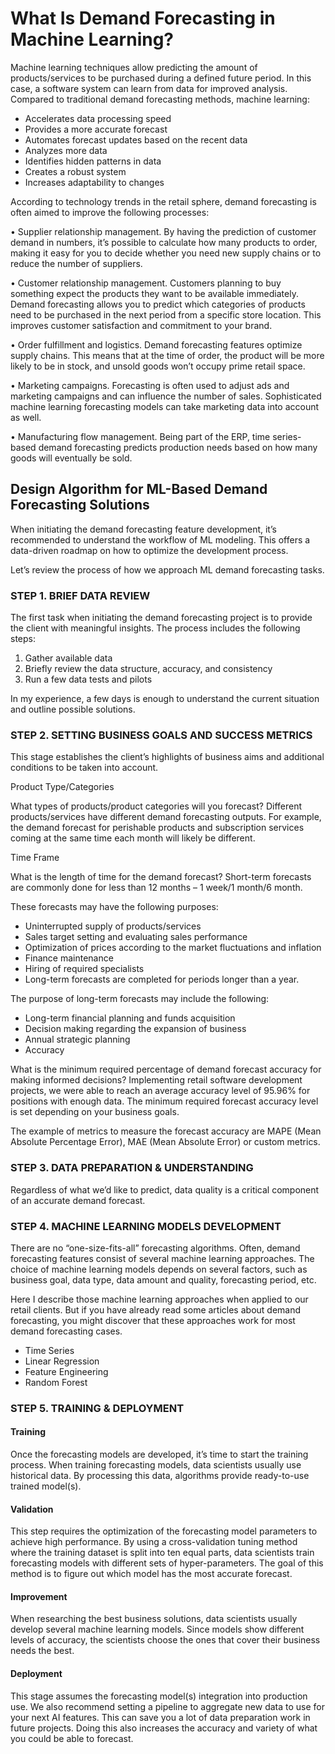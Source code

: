 # What Is Demand Forecasting in Machine Learning?
Machine learning techniques allow predicting the amount of products/services to be purchased during a defined future period. In this case, a software system can learn from data for improved analysis. Compared to traditional demand forecasting methods, machine learning:

- Accelerates data processing speed
- Provides a more accurate forecast
- Automates forecast updates based on the recent data
- Analyzes more data
- Identifies hidden patterns in data
- Creates a robust system
- Increases adaptability to changes

According to technology trends in the retail sphere, demand forecasting is often aimed to improve the following processes:

• Supplier relationship management. By having the prediction of customer demand in numbers, it’s possible to calculate how many products to order, making it easy for you to decide whether you need new supply chains or to reduce the number of suppliers.

• Customer relationship management. Customers planning to buy something expect the products they want to be available immediately. Demand forecasting allows you to predict which categories of products need to be purchased in the next period from a specific store location. This improves customer satisfaction and commitment to your brand.

• Order fulfillment and logistics. Demand forecasting features optimize supply chains. This means that at the time of order, the product will be more likely to be in stock, and unsold goods won’t occupy prime retail space.

• Marketing campaigns. Forecasting is often used to adjust ads and marketing campaigns and can influence the number of sales. Sophisticated machine learning forecasting models can take marketing data into account as well.

• Manufacturing flow management. Being part of the ERP, time series-based demand forecasting predicts production needs based on how many goods will eventually be sold.

## Design Algorithm for ML-Based Demand Forecasting Solutions
When initiating the demand forecasting feature development, it’s recommended to understand the workflow of ML modeling. This offers a data-driven roadmap on how to optimize the development process.

Let’s review the process of how we approach ML demand forecasting tasks.

### STEP 1. BRIEF DATA REVIEW
The first task when initiating the demand forecasting project is to provide the client with meaningful insights. The process includes the following steps:

1. Gather available data
2. Briefly review the data structure, accuracy, and consistency
3. Run a few data tests and pilots

In my experience, a few days is enough to understand the current situation and outline possible solutions.

### STEP 2. SETTING BUSINESS GOALS AND SUCCESS METRICS
This stage establishes the client’s highlights of business aims and additional conditions to be taken into account. 

Product Type/Categories

What types of products/product categories will you forecast? Different products/services have different demand forecasting outputs. 
For example, the demand forecast for perishable products and subscription services coming at the same time each month will likely be different.

Time Frame

What is the length of time for the demand forecast?
Short-term forecasts are commonly done for less than 12 months – 1 week/1 month/6 month. 

These forecasts may have the following purposes:
- Uninterrupted supply of products/services
- Sales target setting and evaluating sales performance
- Optimization of prices according to the market fluctuations and inflation
- Finance maintenance
- Hiring of required specialists
- Long-term forecasts are completed for periods longer than a year. 

The purpose of long-term forecasts may include the following:
* Long-term financial planning and funds acquisition
* Decision making regarding the expansion of business
* Annual strategic planning
* Accuracy

What is the minimum required percentage of demand forecast accuracy for making informed decisions?
Implementing retail software development projects, we were able to reach an average accuracy level of 95.96% for positions with enough data. 
The minimum required forecast accuracy level is set depending on your business goals.

The example of metrics to measure the forecast accuracy are MAPE (Mean Absolute Percentage Error), MAE (Mean Absolute Error) or custom metrics.

### STEP 3. DATA PREPARATION & UNDERSTANDING
Regardless of what we’d like to predict, data quality is a critical component of an accurate demand forecast.

### STEP 4. MACHINE LEARNING MODELS DEVELOPMENT
There are no “one-size-fits-all” forecasting algorithms. Often, demand forecasting features consist of several machine learning approaches. 
The choice of machine learning models depends on several factors, such as business goal, data type, data amount and quality, forecasting period, etc.

Here I describe those machine learning approaches when applied to our retail clients. But if you have already read some articles about demand forecasting, you might discover that these approaches work for most demand forecasting cases.
* Time Series
* Linear Regression
* Feature Engineering
* Random Forest

### STEP 5. TRAINING & DEPLOYMENT

#### Training
Once the forecasting models are developed, it’s time to start the training process. 
When training forecasting models, data scientists usually use historical data. By processing this data, algorithms provide ready-to-use trained model(s).

#### Validation
This step requires the optimization of the forecasting model parameters to achieve high performance. 
By using a cross-validation tuning method where the training dataset is split into ten equal parts, data scientists train forecasting models with different sets of hyper-parameters. 
The goal of this method is to figure out which model has the most accurate forecast.

#### Improvement
When researching the best business solutions, data scientists usually develop several machine learning models. 
Since models show different levels of accuracy, the scientists choose the ones that cover their business needs the best.

#### Deployment
This stage assumes the forecasting model(s) integration into production use. 
We also recommend setting a pipeline to aggregate new data to use for your next AI features. This can save you a lot of data preparation work in future projects. Doing this also increases the accuracy and variety of what you could be able to forecast.


